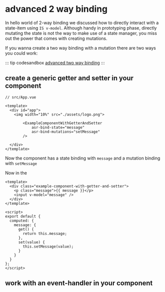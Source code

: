 # advanced 2 way binding

In hello world of 2-way binding we discussed how to directly interact with a state-item using `IS v-model`. Although handy in prototyping phase, directly mutating the state is not the way to make use of a state manager, you miss out the power that comes with creating mutations.

If you wanna create a two way binding with a mutation there are two ways you could work:

::: tip codesandbox
[advanced two way binding](https://codesandbox.io/s/manual-advanced-2-way-binding-wkcny)
:::

## create a generic getter and setter in your component

```vue{8,9}
// src/App.vue

<template>
  <div id="app">
    <img width="10%" src="./assets/logo.png">

        <ExampleComponentWithGetterAndSetter 
            asr-bind-state="message"
            asr-bind-mutations="setMessage"
        />

  </div>
</template>
```

Now the component has a state binding with `message` and a mutation binding with `setMessage`

Now in the 

```vue{11,18}
<template>
  <div class="example-component-with-getter-and-setter">
    <p class="message">{{ message }}</p>
    <input v-model="message" />
  </div>
</template>

<script>
export default {
  computed: {
    message: {
      get() {
        return this.message;
      },
      set(value) {
        this.setMessage(value);
      }
    }
  }
};
</script>
```


## work with an event-handler in your component



